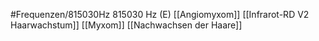 #Frequenzen/815030Hz
815030 Hz (E)
[[Angiomyxom]]
[[Infrarot-RD V2 Haarwachstum]]
[[Myxom]]
[[Nachwachsen der Haare]]